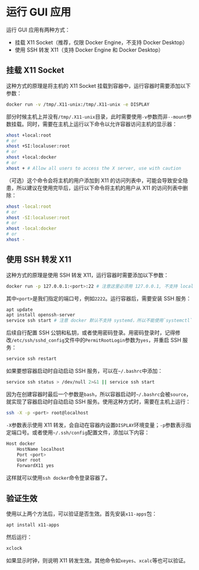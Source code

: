 # 运行 GUI 应用
运行 GUI 应用有两种方式：
- 挂载 X11 Socket（推荐，仅限 Docker Engine，不支持 Docker Desktop）
- 使用 SSH 转发 X11（支持 Docker Engine 和 Docker Desktop）
## 挂载 X11 Socket
这种方式的原理是将主机的 X11 Socket 挂载到容器中，运行容器时需要添加以下参数：
```bash
docker run -v /tmp/.X11-unix:/tmp/.X11-unix -e DISPLAY
```
部分时候主机上并没有`/tmp/.X11-unix`目录，此时需要使用`-v`参数而非`--mount`参数挂载。同时，需要在主机上运行以下命令以允许容器访问主机的显示器：
```bash
xhost +local:root
# or
xhost +SI:localuser:root
# or
xhost +local:docker
# or
xhost + # Allow all users to access the X server, use with caution
```
（可选）这个命令会将主机的用户添加到 X11 的访问列表中，可能会导致安全隐患，所以建议在使用完毕后，运行以下命令将主机的用户从 X11 的访问列表中删除：
```bash
xhost -local:root
# or
xhost -SI:localuser:root
# or
xhost -local:docker
# or
xhost -
```
## 使用 SSH 转发 X11
这种方式的原理是使用 SSH 转发 X11，运行容器时需要添加以下参数：
```bash
docker run -p 127.0.0.1:<port>:22 # 注意这里必须用 127.0.0.1, 不支持 localhost 的语法
```
其中`<port>`是我们指定的端口号，例如`2222`。运行容器后，需要安装 SSH 服务：
```bash
apt update
apt install openssh-server
service ssh start # 注意 docker 默认不支持 systemd，所以不能使用`systemctl`命令
```
后续自行配置 SSH 公钥和私钥，或者使用密码登录。用密码登录时，记得修改`/etc/ssh/sshd_config`文件中的`PermitRootLogin`参数为`yes`，并重启 SSH 服务：
```bash
service ssh restart 
```
如果要想容器启动时自动启动 SSH 服务，可以在`~/.bashrc`中添加：
```bash
service ssh status > /dev/null 2>&1 || service ssh start
```
因为在创建容器时最后一个参数是`bash`，所以容器启动时`~/.bashrc`会被`source`，就实现了容器启动时自动启动 SSH 服务。使用这种方式时，需要在主机上运行：
```bash
ssh -X -p <port> root@localhost
```
`-X`参数表示使用 X11 转发，会自动在容器内设置`DISPLAY`环境变量；`-p`参数表示指定端口号。或者使用`~/.ssh/config`配置文件，添加以下内容：
```bash
Host docker
    HostName localhost
    Port <port>
    User root
    ForwardX11 yes
```
这样就可以使用`ssh docker`命令登录容器了。
## 验证生效
使用以上两个方法后，可以验证是否生效。首先安装`x11-apps`包：
```bash
apt install x11-apps
```
然后运行：
```bash
xclock
```
如果显示时钟，则说明 X11 转发生效。其他命令如`xeyes`、`xcalc`等也可以验证。
